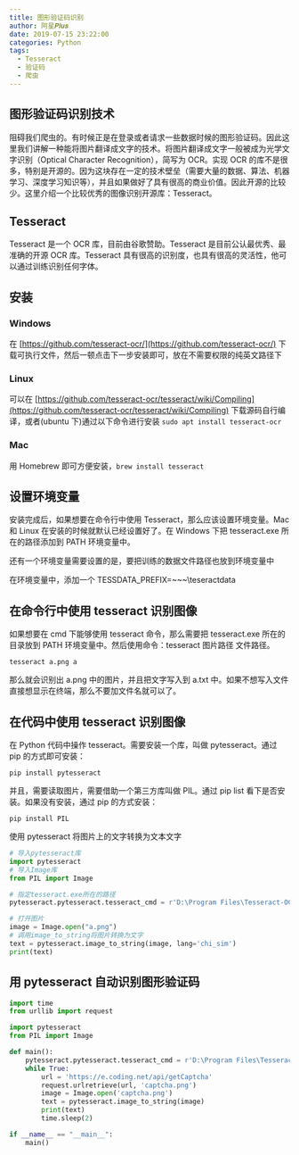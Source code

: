 ```yaml
---
title: 图形验证码识别
author: 阿星𝑷𝒍𝒖𝒔
date: 2019-07-15 23:22:00
categories: Python
tags:
  - Tesseract
  - 验证码
  - 爬虫
---
```


## 图形验证码识别技术

阻碍我们爬虫的。有时候正是在登录或者请求一些数据时候的图形验证码。因此这里我们讲解一种能将图片翻译成文字的技术。将图片翻译成文字一般被成为光学文字识别（Optical Character Recognition），简写为 OCR。实现 OCR 的库不是很多，特别是开源的。因为这块存在一定的技术壁垒（需要大量的数据、算法、机器学习、深度学习知识等），并且如果做好了具有很高的商业价值。因此开源的比较少。这里介绍一个比较优秀的图像识别开源库：Tesseract。

## Tesseract

Tesseract 是一个 OCR 库，目前由谷歌赞助。Tesseract 是目前公认最优秀、最准确的开源 OCR 库。Tesseract 具有很高的识别度，也具有很高的灵活性，他可以通过训练识别任何字体。

## 安装

### Windows

在 [https://github.com/tesseract-ocr/](https://github.com/tesseract-ocr/) 下载可执行文件，然后一顿点击下一步安装即可，放在不需要权限的纯英文路径下

### Linux

可以在 [https://github.com/tesseract-ocr/tesseract/wiki/Compiling](https://github.com/tesseract-ocr/tesseract/wiki/Compiling) 下载源码自行编译，或者\(ubuntu 下\)通过以下命令进行安装 `sudo apt install tesseract-ocr`

### Mac

用 Homebrew 即可方便安装，`brew install tesseract`

## 设置环境变量

安装完成后，如果想要在命令行中使用 Tesseract，那么应该设置环境变量。Mac 和 Linux 在安装的时候就默认已经设置好了。在 Windows 下把 tesseract.exe 所在的路径添加到 PATH 环境变量中。

还有一个环境变量需要设置的是，要把训练的数据文件路径也放到环境变量中

在环境变量中，添加一个 TESSDATA_PREFIX=~~~\teseractdata

## 在命令行中使用 tesseract 识别图像

如果想要在 cmd 下能够使用 tesseract 命令，那么需要把 tesseract.exe 所在的目录放到 PATH 环境变量中。然后使用命令：tesseract 图片路径 文件路径。

`tesseract a.png a`

那么就会识别出 a.png 中的图片，并且把文字写入到 a.txt 中。如果不想写入文件直接想显示在终端，那么不要加文件名就可以了。

## 在代码中使用 tesseract 识别图像

在 Python 代码中操作 tesseract。需要安装一个库，叫做 pytesseract。通过 pip 的方式即可安装：

`pip install pytesseract`

并且，需要读取图片，需要借助一个第三方库叫做 PIL。通过 pip list 看下是否安装。如果没有安装，通过 pip 的方式安装：

`pip install PIL`

使用 pytesseract 将图片上的文字转换为文本文字

```python
# 导入pytesseract库
import pytesseract
# 导入Image库
from PIL import Image

# 指定tesseract.exe所在的路径
pytesseract.pytesseract.tesseract_cmd = r'D:\Program Files\Tesseract-OCR\tesseract.exe'

# 打开图片
image = Image.open("a.png")
# 调用image_to_string将图片转换为文字
text = pytesseract.image_to_string(image, lang='chi_sim')
print(text)
```

## 用 pytesseract 自动识别图形验证码

```python
import time
from urllib import request

import pytesseract
from PIL import Image

def main():
    pytesseract.pytesseract.tesseract_cmd = r'D:\Program Files\Tesseract-OCR\tesseract.exe'
    while True:
        url = 'https://e.coding.net/api/getCaptcha'
        request.urlretrieve(url, 'captcha.png')
        image = Image.open('captcha.png')
        text = pytesseract.image_to_string(image)
        print(text)
        time.sleep(2)

if __name__ == "__main__":
    main()
```
